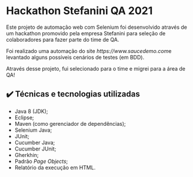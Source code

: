 # Hackathon Stefanini QA 2021

<p>Este projeto de automação web com Selenium foi desenvolvido através de um hackathon promovido pela empresa Stefanini para seleção de colaboradores para fazer parte do time de QA.</p>
<p>Foi realizado uma automação do site <i>https://www.saucedemo.com</i>e levantado alguns possíveis cenários de testes (em BDD).</p>
<p>Através desse projeto, fui selecionado para o time e migrei para a área de QA! </p>

## ✔️ Técnicas e tecnologias utilizadas
- Java 8 (JDK);
- Eclipse;
- Maven (como gerenciador de dependências);
- Selenium Java;
- JUnit;
- Cucumber Java;
- Cucumber JUnit;
- Gherkhin;
- Padrão <i>Page Objects</i>;
- Relatório da execução em HTML.
